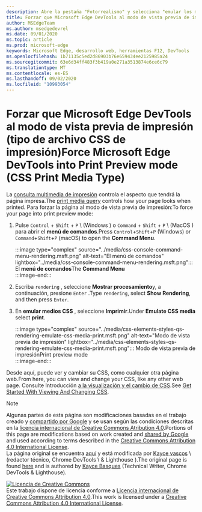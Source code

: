 ```yaml
---
description: Abre la pestaña "Fotorrealismo" y selecciona "emular los medios CSS" > "Imprimir".
title: Forzar que Microsoft Edge DevTools al modo de vista previa de impresión (tipo de archivo CSS de impresión)
author: MSEdgeTeam
ms.author: msedgedevrel
ms.date: 09/01/2020
ms.topic: article
ms.prod: microsoft-edge
keywords: Microsoft Edge, desarrollo web, herramientas F12, DevTools
ms.openlocfilehash: 1b71135c5ed2d86903b76e659434ee2125985a24
ms.sourcegitcommit: 63e6d34ff483f3b419a0e271a3513874e6ce6c79
ms.translationtype: MT
ms.contentlocale: es-ES
ms.lasthandoff: 09/02/2020
ms.locfileid: "10993054"
---
```

<!-- Copyright Kayce Basques 

   Licensed under the Apache License, Version 2.0 (the "License");
   you may not use this file except in compliance with the License.
   You may obtain a copy of the License at

       https://www.apache.org/licenses/LICENSE-2.0

   Unless required by applicable law or agreed to in writing, software
   distributed under the License is distributed on an "AS IS" BASIS,
   WITHOUT WARRANTIES OR CONDITIONS OF ANY KIND, either express or implied.
   See the License for the specific language governing permissions and
   limitations under the License.  -->





# <span data-ttu-id="120f7-104">Forzar que Microsoft Edge DevTools al modo de vista previa de impresión (tipo de archivo CSS de impresión)</span><span class="sxs-lookup"><span data-stu-id="120f7-104">Force Microsoft Edge DevTools into Print Preview mode (CSS Print Media Type)</span></span>   



<span data-ttu-id="120f7-105">La [consulta multimedia de impresión][MDNUsingMediaQueries] controla el aspecto que tendrá la página impresa.</span><span class="sxs-lookup"><span data-stu-id="120f7-105">The [print media query][MDNUsingMediaQueries] controls how your page looks when printed.</span></span>  <span data-ttu-id="120f7-106">Para forzar la página al modo de vista previa de impresión:</span><span class="sxs-lookup"><span data-stu-id="120f7-106">To force your page into print preview mode:</span></span>  

1.  <span data-ttu-id="120f7-107">Pulse `Control` + `Shift` + `P` \ (Windows \) o `Command` + `Shift` + `P` \ (MacOS \) para abrir el **menú de comandos**.</span><span class="sxs-lookup"><span data-stu-id="120f7-107">Press `Control`+`Shift`+`P` \(Windows\) or `Command`+`Shift`+`P` \(macOS\) to open the **Command Menu**.</span></span>  
    
    :::image type="complex" source="../media/css-console-command-menu-rendering.msft.png" alt-text="El menú de comandos" lightbox="../media/css-console-command-menu-rendering.msft.png":::
       <span data-ttu-id="120f7-109">El **menú de comandos**</span><span class="sxs-lookup"><span data-stu-id="120f7-109">The **Command Menu**</span></span>  
    :::image-end:::  
    
1.  <span data-ttu-id="120f7-110">Escriba `rendering` , seleccione **Mostrar procesamiento**y, a continuación, presione `Enter` .</span><span class="sxs-lookup"><span data-stu-id="120f7-110">Type `rendering`, select **Show Rendering**, and then press `Enter`.</span></span>  
1.  <span data-ttu-id="120f7-111">En **emular medios CSS** , seleccione **Imprimir**.</span><span class="sxs-lookup"><span data-stu-id="120f7-111">Under **Emulate CSS media** select **print**.</span></span>  
    
    :::image type="complex" source="../media/css-elements-styles-qs-rendering-emulate-css-media-print.msft.png" alt-text="Modo de vista previa de impresión" lightbox="../media/css-elements-styles-qs-rendering-emulate-css-media-print.msft.png":::
       <span data-ttu-id="120f7-113">Modo de vista previa de impresión</span><span class="sxs-lookup"><span data-stu-id="120f7-113">Print preview mode</span></span>  
    :::image-end:::  
    
<span data-ttu-id="120f7-114">Desde aquí, puede ver y cambiar su CSS, como cualquier otra página web.</span><span class="sxs-lookup"><span data-stu-id="120f7-114">From here, you can view and change your CSS, like any other web page.</span></span>  <span data-ttu-id="120f7-115">Consulte Introducción [a la visualización y el cambio de CSS][DevToolsCSSGetStarted].</span><span class="sxs-lookup"><span data-stu-id="120f7-115">See [Get Started With Viewing And Changing CSS][DevToolsCSSGetStarted].</span></span>  

<!--  
 


-->  

<!-- links -->  

[MicrosoftEdgeDevTools]: ../../devtools-guide-chromium.md "Herramientas para desarrolladores de Microsoft Edge (cromo) | Microsoft docs"  
[DevToolsCSSGetStarted]: ./index.md "Introducción a la visualización y el cambio de CSS | Microsoft docs"  

[MDNUsingMediaQueries]: https://developer.mozilla.org/docs/Web/CSS/Media_Queries/Using_media_queries "Usar consultas multimedia | MDN"  

> [!NOTE]
> <span data-ttu-id="120f7-119">Algunas partes de esta página son modificaciones basadas en el trabajo creado y [compartido por Google][GoogleSitePolicies] y se usan según las condiciones descritas en la [licencia internacional de Creative Commons Atribution 4,0][CCA4IL].</span><span class="sxs-lookup"><span data-stu-id="120f7-119">Portions of this page are modifications based on work created and [shared by Google][GoogleSitePolicies] and used according to terms described in the [Creative Commons Attribution 4.0 International License][CCA4IL].</span></span>  
> <span data-ttu-id="120f7-120">La página original se encuentra [aquí](https://developers.google.com/web/tools/chrome-devtools/css/print-preview) y está modificada por [Kayce vascos][KayceBasques] \ (redactor técnico, Chrome DevTools \ & Lighthouse \).</span><span class="sxs-lookup"><span data-stu-id="120f7-120">The original page is found [here](https://developers.google.com/web/tools/chrome-devtools/css/print-preview) and is authored by [Kayce Basques][KayceBasques] \(Technical Writer, Chrome DevTools \& Lighthouse\).</span></span>  

[![Licencia de Creative Commons][CCby4Image]][CCA4IL]  
<span data-ttu-id="120f7-122">Este trabajo dispone de licencia conforme a [Licencia internacional de Creative Commons Attribution 4.0][CCA4IL].</span><span class="sxs-lookup"><span data-stu-id="120f7-122">This work is licensed under a [Creative Commons Attribution 4.0 International License][CCA4IL].</span></span>  

[CCA4IL]: https://creativecommons.org/licenses/by/4.0  
[CCby4Image]: https://i.creativecommons.org/l/by/4.0/88x31.png  
[GoogleSitePolicies]: https://developers.google.com/terms/site-policies  
[KayceBasques]: https://developers.google.com/web/resources/contributors/kaycebasques  
